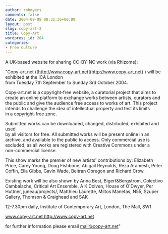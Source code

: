 ```yaml
---
author: robmyers
comments: false
date: 2004-09-08 08:31:36+00:00
layout: post
slug: copy-art-2
title: Copy-Art
wordpress_id: 204
categories:
- Free Culture
---
```


A UK-based website for sharing CC-BY-NC work (via Rhizome):  
  
"Copy-art.net ([http://www.copy-art.net](http://www.copy-art.net) ) will be exhibited at the ICA London  
from Tuesday 7th September to Sunday 3rd October 2004.  
  
Copy-art.net is a copyright-free website, a curatorial project that aims to  
create an online platform to exchange works between artists, curators and  
the public and give the audience free access to works of art. This project  
intends to challenge the idea of intellectual property and test its limits  
in a copyright-free zone.  
  
Submitted works can be downloaded, changed, distributed, exhibited and used  
by all visitors for free. All submitted works will be present online in an  
archive, and available to the public to access. Only commercial use is  
excluded, as all works are registered with Creative Commons under a  
non-commercial license.  
  
This show marks the premier of new artists' contributions by: Elizabeth  
Price, Carey Young, Doug Fishbone, Abigail Reynolds, Reza Aramesh, Peter  
Coffin, Ella Gibbs, Gavin Wade, Beltran Obregon and Richard Crow.  
  
Existing work will be also shown by Anna Best, Bigert&Bergstrom, Colectivo  
Cambalache, Critical Art Ensemble, A K Dolven, House of O'Dwyer, Per  
Huttner, juneau/projects/, Matthieu Laurette, Miltos Manetas, N55, Szuper  
Gallery, Thomson & Craighead and SAK  
  
12-7.30pm daily, Institute of Contemporary Art, London, The Mall, SW1  
  
[www.copy-art.net <http://www.copy-art.net>](http://www.copy-art.net)   
  
for further information please email mail@copy-art.net"

  


